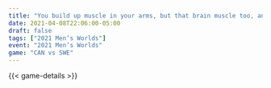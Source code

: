 ```yaml
---
title: "You build up muscle in your arms, but that brain muscle too, and that is still to come for some of these teams"
date: 2021-04-08T22:06:00-05:00
draft: false
tags: ["2021 Men’s Worlds"]
event: "2021 Men’s Worlds"
game: "CAN vs SWE"
---
```

{{< game-details >}}
<!--more--> 
